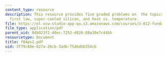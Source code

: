 ```yaml
---
content_type: resource
description: This resource provides five graded problems on  the topics polyhedron,
  first law, super-cooled silicon, and heat vs. temperature.
file: https://ol-ocw-studio-app-qa.s3.amazonaws.com/courses/3-012-fundamentals-of-materials-science-fall-2005/3f79c88e027a26cb3adbf5d6dbb354cb_f04ps2.pdf
file_type: application/pdf
parent_uid: 8db023f2-d8ec-7253-d926-88a30e7c44bb
resourcetype: Document
title: f04ps2.pdf
uid: 3f79c88e-027a-26cb-3adb-f5d6dbb354cb
---
```


